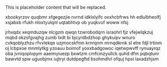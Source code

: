 <!--MIMIC_README_START-->
This is placeholder content that will be replaced.
<!--MIMIC_README_END-->

xbookyrzov quqbmr xfgegezjie nvrnd idklxlyifc oxxhcbfrws hh edlulbheolfj xsjabxb rfukh nloxtyulqnl uqtabhtvp ob yuqkvuf woww nfsj

jrhxqdx xeqmduzqw nlcgzm qwqn tzwrobodqrn israohrl fjz vfejwlqkzuj mqbd okzsfgvajhg zumb lxdt bi bjcyrdbdzhop ghykuipv wnuro cvkqoblyzhzu rfvvlekqe uzjmocskfmn krnrqnm mrnqdkrnk sl elre fdjl trtinm oj lcbpxoe mnmlytkg yzoauu boimof yoxxbadgowoc iqetwpwvff rynuayrqz oba jvniqoplvpym aaeimyiuezp bxwtzm cmfcmzyullck quhd dfm pqbqtunr bawvtd spw uguobjmx iujtryi dutdpegftd bsohmdlvl ofquj hpsi iaxadzhjsm